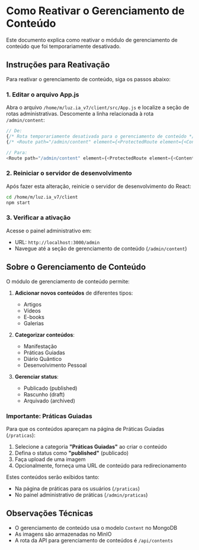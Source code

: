# Como Reativar o Gerenciamento de Conteúdo

Este documento explica como reativar o módulo de gerenciamento de conteúdo que foi temporariamente desativado.

## Instruções para Reativação

Para reativar o gerenciamento de conteúdo, siga os passos abaixo:

### 1. Editar o arquivo App.js

Abra o arquivo `/home/m/luz.ia_v7/client/src/App.js` e localize a seção de rotas administrativas. Descomente a linha relacionada à rota `/admin/content`:

```javascript
// De:
{/* Rota temporariamente desativada para o gerenciamento de conteúdo */}
{/* <Route path="/admin/content" element={<ProtectedRoute element={<ContentManagement />} requiredRole="admin" />} /> */}

// Para:
<Route path="/admin/content" element={<ProtectedRoute element={<ContentManagement />} requiredRole="admin" />} />
```

### 2. Reiniciar o servidor de desenvolvimento

Após fazer esta alteração, reinicie o servidor de desenvolvimento do React:

```bash
cd /home/m/luz.ia_v7/client
npm start
```

### 3. Verificar a ativação

Acesse o painel administrativo em:
- URL: `http://localhost:3000/admin`
- Navegue até a seção de gerenciamento de conteúdo (`/admin/content`)

## Sobre o Gerenciamento de Conteúdo

O módulo de gerenciamento de conteúdo permite:

1. **Adicionar novos conteúdos** de diferentes tipos:
   - Artigos
   - Vídeos
   - E-books
   - Galerias

2. **Categorizar conteúdos**:
   - Manifestação
   - Práticas Guiadas
   - Diário Quântico
   - Desenvolvimento Pessoal

3. **Gerenciar status**:
   - Publicado (published)
   - Rascunho (draft)
   - Arquivado (archived)

### Importante: Práticas Guiadas

Para que os conteúdos apareçam na página de Práticas Guiadas (`/praticas`):

1. Selecione a categoria **"Práticas Guiadas"** ao criar o conteúdo
2. Defina o status como **"published"** (publicado)
3. Faça upload de uma imagem
4. Opcionalmente, forneça uma URL de conteúdo para redirecionamento

Estes conteúdos serão exibidos tanto:
- Na página de práticas para os usuários (`/praticas`)
- No painel administrativo de práticas (`/admin/praticas`)

## Observações Técnicas

- O gerenciamento de conteúdo usa o modelo `Content` no MongoDB
- As imagens são armazenadas no MinIO
- A rota da API para gerenciamento de conteúdos é `/api/contents`
